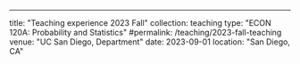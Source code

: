 ---
title: "Teaching experience 2023 Fall"
collection: teaching
type: "ECON 120A: Probability and Statistics"
#permalink: /teaching/2023-fall-teaching
venue: "UC San Diego, Department"
date: 2023-09-01
location: "San Diego, CA"


